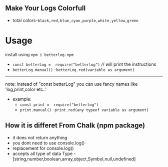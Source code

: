 ## Make Your Logs Colorfull

- total colors-`black,red,blue,cyan,purple,white,yellow,green`

# Usage

install using
`npm i betterlog-npm`

- `const betterLog =  require("betterlog")`
  // will print the instructions
- `betterLog.manual()` -`betterLog.red(variable as argument)`

---

note: instead of "const betterLog" you can use fancy names like 'log,print,color etc..'

- example:
  - `const print =  require("betterlog")`
  - `print.manual()` -`print.red(any typeof variable as argument)`

## How it is differet From Chalk (npm package)

- it does not return anything
- you dont need to use console.log()
- replacement for console.log()
- accepts all type of data Type -[string,number,boolean,array,object,Symbol,null,undefined]
